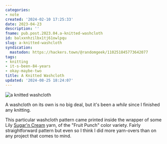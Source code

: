 ```yaml
---
categories:
- note
created: '2024-02-10 17:25:33'
date: 2023-04-23
description: ''
fname: pub.post.2023.04.a-knitted-washcloth
id: balxxnhzilbx1tj61owlpqu
slug: a-knitted-washcloth
syndication:
  mastodon: https://hackers.town/@randomgeek/110251845773642077
tags:
- knitting
- it-s-been-84-years
- okay-maybe-two
title: A Knitted Washcloth
updated: '2024-08-25 18:24:07'
---
```


![a knitted washcloth](assets/img/2023/cover-2023-04-23.jpg "It may not be much but I made it.")

A washcloth on its own is no big deal, but it's been a *while* since I finished any knitting.

This particular washcloth pattern came printed inside the wrapper of some Lily [Sugar'n Cream](https://www.yarnspirations.com/lily-sugarn-cream-ombres-yarn/102002.html) yarn, of the "Fruit Punch" color variety. Fairly straightforward pattern but even so I think I did more yarn-overs than on any project that comes to mind.